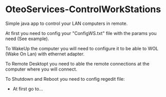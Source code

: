 # OteoServices-ControlWorkStations

Simple java app to control your LAN computers in remote.

At first you need to config your "ConfigWS.txt" file with the params you need (See example).

To WakeUp the computer you will need to configure it to be able to WOL (Wake On Lan) with ethernet adapter.

To Remote Desktopt you need to able the remote connections at the computer where you will connect.

To Shutdown and Reboot you need to config regedit file:
  - At first go to...
